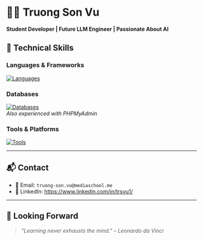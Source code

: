 # 👨‍💻 Truong Son Vu

**Student Developer | Future LLM Engineer | Passionate About AI**

## 🧰 Technical Skills

### Languages & Frameworks  
[![Languages](https://skillicons.dev/icons?i=html,css,js,react,php,java,python,c,cpp)](https://skillicons.dev)

### Databases  
[![Databases](https://skillicons.dev/icons?i=mysql,github)](https://skillicons.dev)  
*Also experienced with PHPMyAdmin*

### Tools & Platforms  
[![Tools](https://skillicons.dev/icons?i=git,github,vscode,eclipse,discord)](https://skillicons.dev)  

---

## 📬 Contact

- 📧 Email: `truong-son.vu@mediaschool.me`  
- 💼 LinkedIn: https://www.linkedin.com/in/trsvu1/

---

## 🚀 Looking Forward

> _"Learning never exhausts the mind." – Leonardo da Vinci_  
